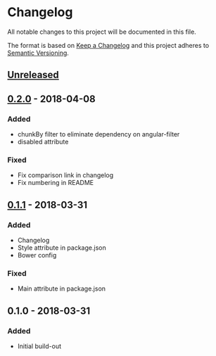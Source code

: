 # Changelog
All notable changes to this project will be documented in this file.

The format is based on [Keep a Changelog](http://keepachangelog.com/en/1.0.0/)
and this project adheres to [Semantic Versioning](http://semver.org/spec/v2.0.0.html).

## [Unreleased]

## [0.2.0] - 2018-04-08
### Added
- chunkBy filter to eliminate dependency on angular-filter
- disabled attribute

### Fixed
- Fix comparison link in changelog
- Fix numbering in README

## [0.1.1] - 2018-03-31
### Added
- Changelog
- Style attribute in package.json
- Bower config

### Fixed
- Main attribute in package.json

## 0.1.0 - 2018-03-31
### Added
- Initial build-out

[Unreleased]: https://github.com/alexander-clark/ac-grid/compare/0.2.0...HEAD
[0.2.0]: https://github.com/alexander-clark/ac-grid/compare/0.1.1...0.2.0
[0.1.1]: https://github.com/alexander-clark/ac-grid/compare/0.1.0...0.1.1
